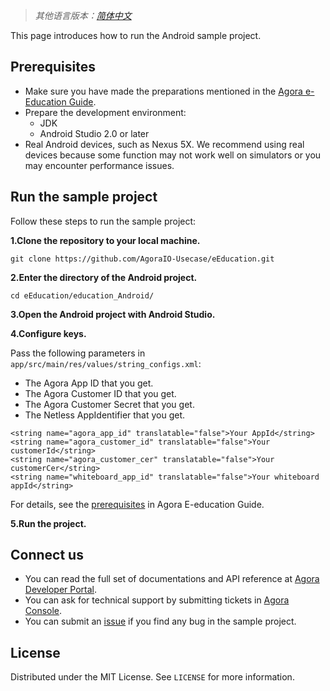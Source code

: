 ﻿> *其他语言版本：[简体中文](README.zh.md)*

This page introduces how to run the Android sample project.

## Prerequisites

- Make sure you have made the preparations mentioned in the [Agora e-Education Guide](../README.md#prerequisites).
- Prepare the development environment:
  - JDK
  - Android Studio 2.0  or later
- Real Android devices, such as Nexus 5X. We recommend using real devices because some function may not work well on simulators or you may encounter performance issues.

## Run the sample project

Follow these steps to run the sample project:

**1.Clone the repository to your local machine.**

```
git clone https://github.com/AgoraIO-Usecase/eEducation.git
```

**2.Enter the directory of the Android project.**

```
cd eEducation/education_Android/
```

**3.Open the Android project with Android Studio.**

**4.Configure keys.**

Pass the following parameters in `app/src/main/res/values/string_configs.xml`:
- The Agora App ID that you get.
- The Agora Customer ID that you get.
- The Agora Customer Secret that you get.
- The Netless AppIdentifier that you get.

```
<string name="agora_app_id" translatable="false">Your AppId</string>
<string name="agora_customer_id" translatable="false">Your customerId</string>
<string name="agora_customer_cer" translatable="false">Your customerCer</string>
<string name="whiteboard_app_id" translatable="false">Your whiteboard appId</string>
```

For details, see the [prerequisites](../README.md#prerequisites) in Agora E-education Guide.

**5.Run the project.**

## Connect us

- You can read the full set of documentations and API reference at [Agora Developer Portal](https://docs.agora.io/en/).
- You can ask for technical support by submitting tickets in [Agora Console](https://dashboard.agora.io/). 
- You can submit an [issue](https://github.com/AgoraIO-Usecase/eEducation/issues) if you find any bug in the sample project. 

## License

Distributed under the MIT License. See `LICENSE` for more information.